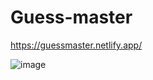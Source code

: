 # Guess-master
https://guessmaster.netlify.app/

![image](https://github.com/justfumz/Guess-my-number/assets/75293818/695e0992-59f5-4fd4-88be-6cf6ff09c967)
